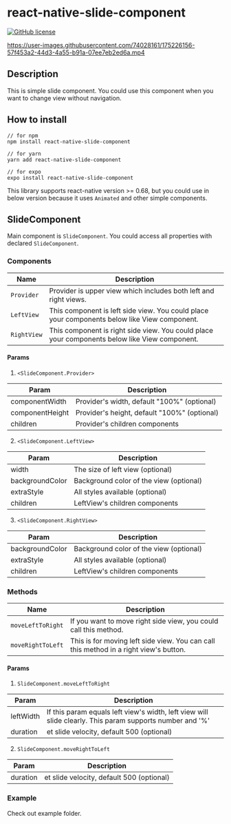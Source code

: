 # react-native-slide-component

[![GitHub license](https://img.shields.io/github/license/mauvpark/react-native-slide-component)](https://github.com/mauvpark/react-native-slide-component/blob/main/LICENSE.md)

https://user-images.githubusercontent.com/74028161/175226156-57f453a2-44d3-4a55-b91a-07ee7eb2ed6a.mp4

## Description

This is simple slide component. You could use this component when you want to change view without navigation.

## How to install

```
// for npm
npm install react-native-slide-component

// for yarn
yarn add react-native-slide-component

// for expo
expo install react-native-slide-component
```

This library supports react-native version >= 0.68, but you could use in below version because it uses `Animated` and other simple components.

## SlideComponent

Main component is `SlideComponent`. You could access all properties with declared `SlideComponent`.

### Components

| Name  | Description  |
|---|---|
| `Provider`  | Provider is upper view which includes both left and right views.  |
| `LeftView`  | This component is left side view. You could place your components below like View component.  |
| `RightView`  | This component is right side view. You could place your components below like View component. |

#### Params

1. `<SlideComponent.Provider>`

| Param  | Description  |
|---|---|
| componentWidth  | Provider's width, default "100%" (optional) |
| componentHeight  | Provider's height, default "100%" (optional) |
| children  | Provider's children components  |

2. `<SlideComponent.LeftView>`

| Param  | Description  |
|---|---|
| width  | The size of left view (optional) |
| backgroundColor  | Background color of the view (optional) |
| extraStyle  | All styles available (optional) |
| children  | LeftView's children components  |

3. `<SlideComponent.RightView>`

| Param  | Description  |
|---|---|
| backgroundColor  | Background color of the view (optional) |
| extraStyle  | All styles available (optional) |
| children  | LeftView's children components  |

### Methods

| Name  | Description  |
|---|---|
| `moveLeftToRight`  | If you want to move right side view, you could call this method.  |
| `moveRightToLeft`  | This is for moving left side view. You can call this method in a right view's button. |

#### Params

1. `SlideComponent.moveLeftToRight`

| Param  | Description  |
|---|---|
| leftWidth  | If this param equals left view's width, left view will slide clearly. This param supports number and '%'  |
| duration  | et slide velocity, default 500 (optional)  |

2. `SlideComponent.moveRightToLeft`

| Param  | Description  |
|---|---|
| duration  | et slide velocity, default 500 (optional)  |

### Example

Check out example folder.
